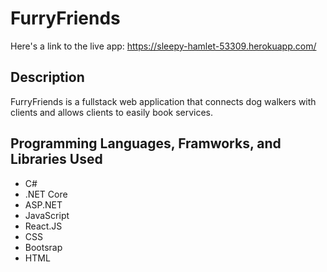 # FurryFriends
Here's a link to the live app: https://sleepy-hamlet-53309.herokuapp.com/

## Description
FurryFriends is a fullstack web application that connects dog walkers with clients and allows clients to easily book services.

## Programming Languages, Framworks, and Libraries Used
- C# 
- .NET Core
- ASP.NET
- JavaScript
- React.JS
- CSS
- Bootsrap
- HTML
